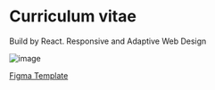# Curriculum vitae

Build by React. Responsive and Adaptive Web Design

![image](https://user-images.githubusercontent.com/14940768/134124959-11f1e21c-1be0-48a5-aef7-2f0d1069c03d.png)



[Figma Template](https://www.figma.com/file/K3lEQOjJ5BqBkp8IcUa5d9/Untitled?node-id=0%3A1)

